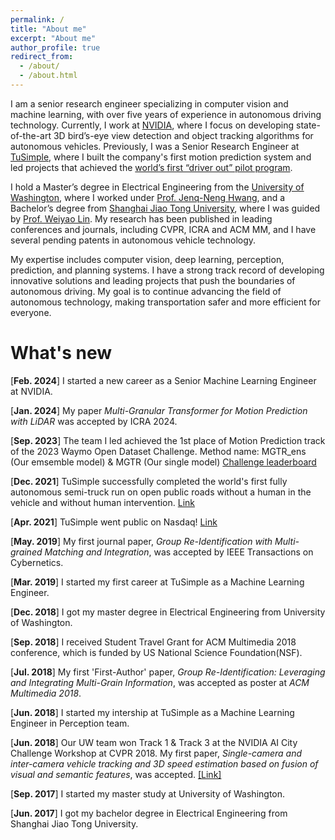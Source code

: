 ```yaml
---
permalink: /
title: "About me"
excerpt: "About me"
author_profile: true
redirect_from: 
  - /about/
  - /about.html
---
```


I am a senior research engineer specializing in computer vision and machine learning, with over five years of experience in autonomous driving technology. Currently, I work at [NVIDIA](https://www.nvidia.com/en-us/), where I focus on developing state-of-the-art 3D bird’s-eye view detection and object tracking algorithms for autonomous vehicles. Previously, I was a Senior Research Engineer at [TuSimple](https://www.tusimple.com/), where I built the company's first motion prediction system and led projects that achieved the [world’s first “driver out” pilot program](https://www.youtube.com/watch?v=sgFqS4mi0Qw&list=PLZMaa5B165Ps_PoShcA-o6PTU6W16A6hb).

I hold a Master’s degree in Electrical Engineering from the [University of Washington](https://www.washington.edu/), where I worked under [Prof. Jenq-Neng Hwang](https://people.ece.uw.edu/hwang/), and a Bachelor’s degree from [Shanghai Jiao Tong University](https://en.sjtu.edu.cn/), where I was guided by [Prof. Weiyao Lin](https://weiyaolin.github.io/). My research has been published in leading conferences and journals, including CVPR, ICRA and ACM MM, and I have several pending patents in autonomous vehicle technology.

My expertise includes computer vision, deep learning, perception, prediction, and planning systems. I have a strong track record of developing innovative solutions and leading projects that push the boundaries of autonomous driving. My goal is to continue advancing the field of autonomous technology, making transportation safer and more efficient for everyone.

# What's new
<!--<ul style="width: auto; height: 300px; overflow: auto">

  <li> <b>[Mar. 2023]</b> <a href="https://developer.nvidia.com/metropolis-microservices">NVIDIA Metropolis Microservices 1.0</a> released, where I developed the Multi-Camera Tracking app and trained with synthetic data from Omniverse</li>
  
  <li> <b>[Jan. 2023]</b> Released the 7th AI City Challenge Worshop in conjunction with <a href="https://cvpr2022.thecvf.com/">CVPR 2023</a></li>
  
  <li> <b>[Dec. 2022]</b> <a href="https://developer.nvidia.com/tao-toolkit">NVIDIA TAO Toolkit 4.0</a> released, where I developed people re-identification and pose-based action recognition networks as well as end-to-end video analytics pipelines</li> 
  
  <li> <b>[Oct. 2022]</b> "Label-Efficient Learning on Video Data" accepted as a special issue to <a href="https://ieee-cas.org/files/ieeecass/2022-12/TCSVT-Special%20Issue%20on%20Label-Efficient%20Learning%20on%20Video%20Data.pdf">T-CSVT</a></li> 
  
  <li> <b>[Feb. 2022]</b> Received the Best AE Award of <a href="https://ieeexplore.ieee.org/xpl/RecentIssue.jsp?punumber=76">T-CSVT</a> for 2021</li> 
  
  <li> <b>[Jan. 2022]</b> Released the 6th AI City Challenge Worshop in conjunction with <a href="https://cvpr2022.thecvf.com/">CVPR 2022</a></li> 
  
  <li> <b>[Oct. 2021]</b> Served as an Area Chair of <a href="https://2021.ieeemlsp.org/">MLSP 2021</a></li> 

</ul>-->


[**Feb. 2024**] I started a new career as a Senior Machine Learning Engineer at NVIDIA.

[**Jan. 2024**] My paper *Multi-Granular Transformer for Motion Prediction with LiDAR* was accepted by ICRA 2024.

[**Sep. 2023**] The team I led achieved the 1st place of Motion Prediction track of the 2023 Waymo Open Dataset Challenge. Method name: MGTR_ens (Our emsemble model) & MGTR (Our single model) [Challenge leaderboard](https://waymo.com/open/challenges/2023/motion-prediction/)

[**Dec. 2021**] TuSimple successfully completed the world's first fully autonomous semi-truck run on open public roads without a human in the vehicle and without human intervention.  [Link](https://www.prnewswire.com/news-releases/tusimple-becomes-first-to-successfully-operate-driver-out-fully-autonomous-semi-truck-on-open-public-roads-301451430.html)

[**Apr. 2021**] TuSimple went public on Nasdaq! [Link](https://www.forbes.com/sites/alanohnsman/2021/04/15/robot-truck-startup-tusimple-raises-1-billion-in-first-self-driving-startup-ipo/)

[**May. 2019**] My first journal paper, *Group Re-Identification with Multi-grained Matching and Integration*, was accepted by IEEE Transactions on Cybernetics.

[**Mar. 2019**] I started my first career at TuSimple as a Machine Learning Engineer.

[**Dec. 2018**] I got my master degree in Electrical Engineering from University of Washington.

[**Sep. 2018**] I received Student Travel Grant for ACM Multimedia 2018 conference, which is funded by US National Science Foundation(NSF).

[**Jul. 2018**] My first 'First-Author' paper, *Group Re-Identification: Leveraging and Integrating Multi-Grain Information*, was accepted as poster at *ACM Multimedia 2018*.

[**Jun. 2018**] I started my intership at TuSimple as a Machine Learning Engineer in Perception team.

[**Jun. 2018**] Our UW team won Track 1 & Track 3 at the NVIDIA AI City Challenge Workshop at CVPR 2018. My first paper, *Single-camera and inter-camera vehicle tracking and 3D speed estimation based on fusion of visual and semantic features*, was accepted. [[Link]](https://www.ece.uw.edu/spotlight/hwangs-team-beats-out-the-competition-in-ai-challenges/)

[**Sep. 2017**] I started my master study at University of Washington.

[**Jun. 2017**] I got my bachelor degree in Electrical Engineering from Shanghai Jiao Tong University.
